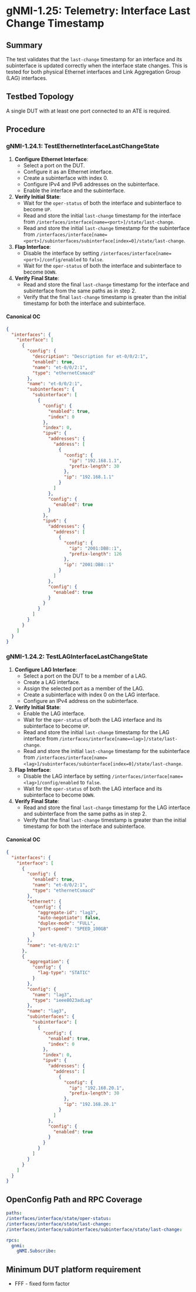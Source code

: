 # gNMI-1.25: Telemetry: Interface Last Change Timestamp

## Summary

The test validates that the `last-change` timestamp for an interface and its
subinterface is updated correctly when the interface state
changes. This is tested for both physical Ethernet interfaces and Link
Aggregation Group (LAG) interfaces.

## Testbed Topology

A single DUT with at least one port connected to an ATE is required.

## Procedure

### gNMI-1.24.1: TestEthernetInterfaceLastChangeState

1.  **Configure Ethernet Interface**:
    *   Select a port on the DUT.
    *   Configure it as an Ethernet interface.
    *   Create a subinterface with index 0.
    *   Configure IPv4 and IPv6 addresses on the subinterface.
    *   Enable the interface and the subinterface.
2.  **Verify Initial State**:
    *   Wait for the `oper-status` of both the interface and subinterface to become `UP`.
    *   Read and store the initial `last-change` timestamp for the interface from `/interfaces/interface[name=<port>]/state/last-change`.
    *   Read and store the initial `last-change` timestamp for the subinterface from `/interfaces/interface[name=<port>]/subinterfaces/subinterface[index=0]/state/last-change`.
3.  **Flap Interface**:
    *   Disable the interface by setting `/interfaces/interface[name=<port>]/config/enabled` to `false`.
    *   Wait for the `oper-status` of both the interface and subinterface to become `DOWN`.
4.  **Verify Final State**:
    *   Read and store the final `last-change` timestamp for the interface and subinterface from the same paths as in step 2.
    *   Verify that the final `last-change` timestamp is greater than the initial timestamp for both the interface and subinterface.

#### Canonical OC

```json
{
  "interfaces": {
    "interface": [
      {
        "config": {
          "description": "Description for et-0/0/2:1",
          "enabled": true,
          "name": "et-0/0/2:1",
          "type": "ethernetCsmacd"
        },
        "name": "et-0/0/2:1",
        "subinterfaces": {
          "subinterface": [
            {
              "config": {
                "enabled": true,
                "index": 0
              },
              "index": 0,
              "ipv4": {
                "addresses": {
                  "address": [
                    {
                      "config": {
                        "ip": "192.168.1.1",
                        "prefix-length": 30
                      },
                      "ip": "192.168.1.1"
                    }
                  ]
                },
                "config": {
                  "enabled": true
                }
              },
              "ipv6": {
                "addresses": {
                  "address": [
                    {
                      "config": {
                        "ip": "2001:DB8::1",
                        "prefix-length": 126
                      },
                      "ip": "2001:DB8::1"
                    }
                  ]
                },
                "config": {
                  "enabled": true
                }
              }
            }
          ]
        }
      }
    ]
  }
}
```

### gNMI-1.24.2: TestLAGInterfaceLastChangeState

1.  **Configure LAG Interface**:
    *   Select a port on the DUT to be a member of a LAG.
    *   Create a LAG interface.
    *   Assign the selected port as a member of the LAG.
    *   Create a subinterface with index 0 on the LAG interface.
    *   Configure an IPv4 address on the subinterface.
2.  **Verify Initial State**:
    *   Enable the LAG interface.
    *   Wait for the `oper-status` of both the LAG interface and its subinterface to become `UP`.
    *   Read and store the initial `last-change` timestamp for the LAG interface from `/interfaces/interface[name=<lag>]/state/last-change`.
    *   Read and store the initial `last-change` timestamp for the subinterface from `/interfaces/interface[name=<lag>]/subinterfaces/subinterface[index=0]/state/last-change`.
3.  **Flap Interface**:
    *   Disable the LAG interface by setting `/interfaces/interface[name=<lag>]/config/enabled` to `false`.
    *   Wait for the `oper-status` of both the LAG interface and its subinterface to become `DOWN`.
4.  **Verify Final State**:
    *   Read and store the final `last-change` timestamp for the LAG interface and subinterface from the same paths as in step 2.
    *   Verify that the final `last-change` timestamp is greater than the initial timestamp for both the interface and subinterface.

#### Canonical OC
```json
{
  "interfaces": {
    "interface": [
      {
        "config": {
          "enabled": true,
          "name": "et-0/0/2:1",
          "type": "ethernetCsmacd"
        },
        "ethernet": {
          "config": {
            "aggregate-id": "lag3",
            "auto-negotiate": false,
            "duplex-mode": "FULL",
            "port-speed": "SPEED_100GB"
          }
        },
        "name": "et-0/0/2:1"
      },
      {
        "aggregation": {
          "config": {
            "lag-type": "STATIC"
          }
        },
        "config": {
          "name": "lag3",
          "type": "ieee8023adLag"
        },
        "name": "lag3",
        "subinterfaces": {
          "subinterface": [
            {
              "config": {
                "enabled": true,
                "index": 0
              },
              "index": 0,
              "ipv4": {
                "addresses": {
                  "address": [
                    {
                      "config": {
                        "ip": "192.168.20.1",
                        "prefix-length": 30
                      },
                      "ip": "192.168.20.1"
                    }
                  ]
                },
                "config": {
                  "enabled": true
                }
              }
            }
          ]
        }
      }
    ]
  }
}
```

## OpenConfig Path and RPC Coverage

```yaml
paths:
/interfaces/interface/state/oper-status:
/interfaces/interface/state/last-change:
/interfaces/interface/subinterfaces/subinterface/state/last-change:

rpcs:
  gnmi:
    gNMI.Subscribe:
```

## Minimum DUT platform requirement

* FFF - fixed form factor

